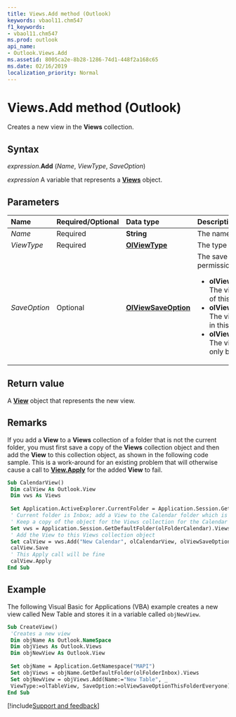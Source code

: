 ```yaml
---
title: Views.Add method (Outlook)
keywords: vbaol11.chm547
f1_keywords:
- vbaol11.chm547
ms.prod: outlook
api_name:
- Outlook.Views.Add
ms.assetid: 8005ca2e-8b28-1286-74d1-448f2a168c65
ms.date: 02/16/2019
localization_priority: Normal
---
```



# Views.Add method (Outlook)

Creates a new view in the **Views** collection.


## Syntax

_expression_.**Add** (_Name_, _ViewType_, _SaveOption_)

_expression_ A variable that represents a **[Views](Outlook.Views.md)** object.


## Parameters

|Name|Required/Optional|Data type|Description|
|:-----|:-----|:-----|:-----|
| _Name_|Required| **String**|The name of the new view.|
| _ViewType_|Required| **[OlViewType](Outlook.OlViewType.md)**|The type of the new view.|
| _SaveOption_|Optional| **[OlViewSaveOption](Outlook.OlViewSaveOption.md)**|The save option that specifies the permissions of the new view:<ul><li><b>olViewSaveOptionAllFoldersOfType</b> The view can be accessed in all folders of this type.</li><li><b>olViewSaveOptionThisFolderEveryOne</b> The view can be accessed by all users in this folder only.</li><li><b>olViewSaveOptionThisFolderOnlyMe</b> The view can be accessed in this folder only by the user.</li></ul>|

## Return value

A **[View](Outlook.View.md)** object that represents the new view.


## Remarks

If you add a **View** to a **Views** collection of a folder that is not the current folder, you must first save a copy of the **Views** collection object and then add the **View** to this collection object, as shown in the following code sample. This is a work-around for an existing problem that will otherwise cause a call to **[View.Apply](Outlook.View.Apply.md)** for the added **View** to fail.


```vb
Sub CalendarView() 
 Dim calView As Outlook.View 
 Dim vws As Views 
 
 Set Application.ActiveExplorer.CurrentFolder = Application.Session.GetDefaultFolder(olFolderInbox) 
 ' Current folder is Inbox; add a View to the Calendar folder which is not the current folder 
 ' Keep a copy of the object for the Views collection for the Calendar 
 Set vws = Application.Session.GetDefaultFolder(olFolderCalendar).Views 
 ' Add the View to this Views collection object 
 Set calView = vws.Add("New Calendar", olCalendarView, olViewSaveOptionThisFolderEveryone) 
 calView.Save 
 ' This Apply call will be fine 
 calView.Apply 
End Sub
```


## Example

The following Visual Basic for Applications (VBA) example creates a new view called New Table and stores it in a variable called `objNewView`.


```vb
Sub CreateView() 
 'Creates a new view 
 Dim objName As Outlook.NameSpace 
 Dim objViews As Outlook.Views 
 Dim objNewView As Outlook.View 
 
 Set objName = Application.GetNamespace("MAPI") 
 Set objViews = objName.GetDefaultFolder(olFolderInbox).Views 
 Set objNewView = objViews.Add(Name:="New Table", _ 
 ViewType:=olTableView, SaveOption:=olViewSaveOptionThisFolderEveryone) 
End Sub
```




[!include[Support and feedback](~/includes/feedback-boilerplate.md)]